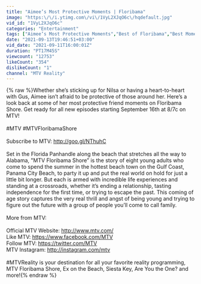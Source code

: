 ```yaml
---
title: "Aimee’s Most Protective Moments | Floribama"
image: "https:\/\/i.ytimg.com\/vi\/1VyL2XJqO6c\/hqdefault.jpg"
vid_id: "1VyL2XJqO6c"
categories: "Entertainment"
tags: ["Aimee’s Most Protective Moments","Best of Floribama","Best Moments Floribama"]
date: "2021-09-13T19:46:51+03:00"
vid_date: "2021-09-11T16:00:01Z"
duration: "PT17M45S"
viewcount: "12753"
likeCount: "354"
dislikeCount: "1"
channel: "MTV Reality"
---
```

{% raw %}Whether she’s sticking up for Nilsa or having a heart-to-heart with Gus, Aimee isn’t afraid to be protective of those around her. Here’s a look back at some of her most protective friend moments on Floribama Shore. Get ready for all new episodes starting September 16th at 8/7c on MTV!<br /><br />#MTV #MTVFloribamaShore <br /><br />Subscribe to MTV: <a rel="nofollow" target="blank" href="http://goo.gl/NThuhC">http://goo.gl/NThuhC</a><br /><br />Set in the Florida Panhandle along the beach that stretches all the way to Alabama, &quot;MTV Floribama Shore” is the story of eight young adults who come to spend the summer in the hottest beach town on the Gulf Coast, Panama City Beach, to party it up and put the real world on hold for just a little bit longer. But each is armed with incredible life experiences and standing at a crossroads, whether it’s ending a relationship, tasting independence for the first time, or trying to escape the past. This coming of age story captures the very real thrill and angst of being young and trying to figure out the future with a group of people you’ll come to call family.<br /><br />More from MTV:<br /><br />Official MTV Website: <a rel="nofollow" target="blank" href="http://www.mtv.com/">http://www.mtv.com/</a><br />Like MTV: <a rel="nofollow" target="blank" href="https://www.facebook.com/MTV">https://www.facebook.com/MTV</a><br />Follow MTV: <a rel="nofollow" target="blank" href="https://twitter.com/MTV">https://twitter.com/MTV</a><br />MTV Instagram: <a rel="nofollow" target="blank" href="http://instagram.com/mtv">http://instagram.com/mtv</a><br /><br />#MTVReality is your destination for all your favorite reality programming, MTV Floribama Shore, Ex on the Beach, Siesta Key, Are You the One? and more!{% endraw %}
